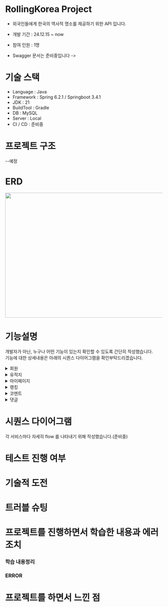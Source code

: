 # **RollingKorea Project**
- 외국인들에게 한국의 역사적 명소를 제공하기 위한 API 입니다.
- 개발 기간 : 24.12.15 ~ now<br>
- 참여 인원 : 1명<br>

- Swagger 문서는 준비중입니다 ->


# 기술 스택
- Language : Java<br>
- Framework : Spring 6.2.1 / Springboot 3.4.1<br>
- JDK : 21<br>
- BuildTool : Gradle<br>
- DB : MySQL <br>
- Server : Local <br>
- CI / CD : 준비중<br>



# 프로젝트 구조
--예정

# ERD
<img src="https://github.com/user-attachments/assets/6164d67d-cc2d-4763-bae5-748e6eb07f52"  width="1000" height="400" alt="">

# 기능설명
개발자가 아닌, 누구나 어떤 기능이 있는지 확인할 수 있도록 간단히 작성했습니다.<br>
기능에 대한 상세내용은 아래의 시퀀스 다이어그램을 확인부탁드리겠습니다.

<details>
<summary>회원</summary>

- 사이트를 통해 회원 가입 및 로그인
- 소셜 로그인(구글) 인증 후 로그인

  +프론트에서 로그인 소셜 타입을 전달받아 사용 EX ) NO_SOCIAL / GOOGLE

</details>


<details>
<summary>유적지</summary>

- 

</details>


<details>
<summary>마이페이지</summary>

- 상품 등록

  +상품 이미지는 1장 이상 필수로 입력

  +상품 이미지는 AWS S3 에 저장

  +동일한 이름으로는 등록 불가

- 상품 전체 조회
- 상품 단품 조회
- 상품 키워드 검색
- 상품 수정
- 상품 삭제
- 상품 가격 변경 확인

  +장바구니에서 주문 화면으로 넘어가기 전 가격 일치 여부 확인 (상품 가격 수정 가능성)
</details>

<details>
<summary>랭킹</summary>

- 월요일 오전마다 랭킹 배치 수행

</details>


<details>
<summary>코멘트</summary>

- 코멘트 생성

</details>


<details>
<summary>댓글</summary>

- 대댓글 생성
  +ADMIN 도 삭제 가능
</details>


# 시퀀스 다이어그램
각 서비스마다 자세히 flow 를 나타내기 위해 작성했습니다.(준비중)<br>

# 테스트 진행 여부

# 기술적 도전

# 트러블 슈팅

# 프로젝트를 진행하면서 학습한 내용과 에러 조치

### 학습 내용정리

### ERROR

# 프로젝트를 하면서 느낀 점
